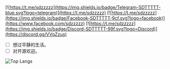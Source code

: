 

[![https://t.me/sdzzzzz](https://img.shields.io/badge/Telegram-SDTTTTT-blue.svg?logo=telegram)](https://t.me/sdzzzzz)
[![https://t.me/sdzzzzz](https://img.shields.io/badge/Facebook-SDTTTTT-9cf.svg?logo=facebook)](https://www.facebook.com/sdzzzzz)
[![https://t.me/sdzzzzz](https://img.shields.io/badge/Discord-SDTTTTT-99f.svg?logo=Discord)](https://discord.gg/VVqZzus)

- [ ] 想过平静的生活。
- [ ] 对开源欢迎。

![Top Langs](https://github-readme-stats.vercel.app/api/top-langs/?username=sdttttt&layout=compact)
